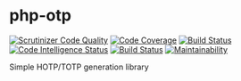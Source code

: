 # php-otp

[![Scrutinizer Code Quality](https://scrutinizer-ci.com/g/sjinks/php-otp/badges/quality-score.png?b=master)](https://scrutinizer-ci.com/g/sjinks/php-otp/?branch=master)
[![Code Coverage](https://scrutinizer-ci.com/g/sjinks/php-otp/badges/coverage.png?b=master)](https://scrutinizer-ci.com/g/sjinks/php-otp/?branch=master)
[![Build Status](https://scrutinizer-ci.com/g/sjinks/php-otp/badges/build.png?b=master)](https://scrutinizer-ci.com/g/sjinks/php-otp/build-status/master)
[![Code Intelligence Status](https://scrutinizer-ci.com/g/sjinks/php-otp/badges/code-intelligence.svg?b=master)](https://scrutinizer-ci.com/code-intelligence)
[![Build Status](https://travis-ci.org/sjinks/php-otp.svg?branch=master)](https://travis-ci.org/sjinks/php-otp)
[![Maintainability](https://api.codeclimate.com/v1/badges/44113f25e07a04dcbe79/maintainability)](https://codeclimate.com/github/sjinks/php-otp/maintainability)

Simple HOTP/TOTP generation library

